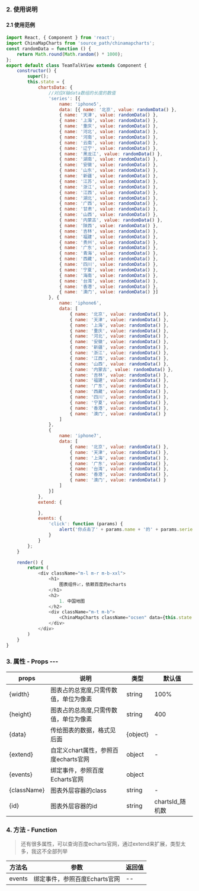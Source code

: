 ### 2. 使用说明
#### 2.1 使用范例

```javascript
import React, { Component } from 'react';
import ChinaMapCharts from 'source_path/chinamapcharts';
const randomData = function () {
	return Math.round(Math.random() * 1000);
};
export default class TeamTalkView extends Component {
	constructor() {
		super();
		this.state = {
			chartsData: {
				//对应X轴data数组的长度的数值
				'series': [{
					name: 'iphone5',
					data: [{ name: '北京', value: randomData() },
					{ name: '天津', value: randomData() },
					{ name: '上海', value: randomData() },
					{ name: '重庆', value: randomData() },
					{ name: '河北', value: randomData() },
					{ name: '河南', value: randomData() },
					{ name: '云南', value: randomData() },
					{ name: '辽宁', value: randomData() },
					{ name: '黑龙江', value: randomData() },
					{ name: '湖南', value: randomData() },
					{ name: '安徽', value: randomData() },
					{ name: '山东', value: randomData() },
					{ name: '新疆', value: randomData() },
					{ name: '江苏', value: randomData() },
					{ name: '浙江', value: randomData() },
					{ name: '江西', value: randomData() },
					{ name: '湖北', value: randomData() },
					{ name: '广西', value: randomData() },
					{ name: '甘肃', value: randomData() },
					{ name: '山西', value: randomData() },
					{ name: '内蒙古', value: randomData() },
					{ name: '陕西', value: randomData() },
					{ name: '吉林', value: randomData() },
					{ name: '福建', value: randomData() },
					{ name: '贵州', value: randomData() },
					{ name: '广东', value: randomData() },
					{ name: '青海', value: randomData() },
					{ name: '西藏', value: randomData() },
					{ name: '四川', value: randomData() },
					{ name: '宁夏', value: randomData() },
					{ name: '海南', value: randomData() },
					{ name: '台湾', value: randomData() },
					{ name: '香港', value: randomData() },
					{ name: '澳门', value: randomData() }]
				}, {
					name: 'iphone6',
					data: [
						{ name: '北京', value: randomData() },
						{ name: '天津', value: randomData() },
						{ name: '上海', value: randomData() },
						{ name: '重庆', value: randomData() },
						{ name: '河北', value: randomData() },
						{ name: '安徽', value: randomData() },
						{ name: '新疆', value: randomData() },
						{ name: '浙江', value: randomData() },
						{ name: '江西', value: randomData() },
						{ name: '山西', value: randomData() },
						{ name: '内蒙古', value: randomData() },
						{ name: '吉林', value: randomData() },
						{ name: '福建', value: randomData() },
						{ name: '广东', value: randomData() },
						{ name: '西藏', value: randomData() },
						{ name: '四川', value: randomData() },
						{ name: '宁夏', value: randomData() },
						{ name: '香港', value: randomData() },
						{ name: '澳门', value: randomData() }
					]
				},
				{
					name: 'iphone7',
					data: [
						{ name: '北京', value: randomData() },
						{ name: '天津', value: randomData() },
						{ name: '上海', value: randomData() },
						{ name: '广东', value: randomData() },
						{ name: '台湾', value: randomData() },
						{ name: '香港', value: randomData() },
						{ name: '澳门', value: randomData() }
					]
				}]
			},
			extend: {

			},
			events: {
				'click': function (params) {
					alert('你点击了' + params.name + '的' + params.seriesName);
				}
			}
		};
	}

	render() {
		return (
			<div className="m-l m-r m-b-xxl">
				<h1>
					图表组件📈，依赖百度的echarts
				</h1>
				<h2>
					1. 中国地图
				</h2>
				<div className="m-t m-b">
					<ChinaMapCharts className="ocsen" data={this.state.chartsData} extend={this.state.extend} events={this.state.events} ></ChinaMapCharts>
				</div>
			</div>
		)
	}
}

```
	
### 3. 属性 - Props --- 

| props        | 说明           | 类型         |   默认值       |
| ------------ | ------------- | ------------ | ------------  |
|{width}     |  图表占的总宽度,只需传数值，单位为像素 | string | 100% |
|{height}    |  图表占的总高度,只需传数值，单位为像素 | string | 400 |
|{data}      |  传给图表的数据，格式见后面 | {object} | - |
|{extend}    |  自定义chart属性，参照百度echarts官网 | object | - |
|{events}    |  绑定事件，参照百度Echarts官网 | object |  |
|{className} |  图表外层容器的class | string | - |
|{id}        |  图表外层容器的id | string | chartsId_随机数 |

### 4. 方法 - Function

> 还有很多属性，可以查询百度echarts官网，通过extend来扩展，类型太多，我这不全部列举

| 方法名        | 参数          | 返回值         |
| ------------ | ------------- | ------------ |
| events       | 绑定事件，参照百度Echarts官网            | --       |



